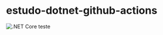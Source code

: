 # estudo-dotnet-github-actions

![.NET Core](https://github.com/tiago-ilha/estudo-dotnet-github-actions/workflows/.NET%20Core/badge.svg)
teste

